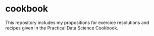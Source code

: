 # cookbook

This repository includes my propositions for exercice resolutions and recipes given in the Practical Data Science Cookbook.
